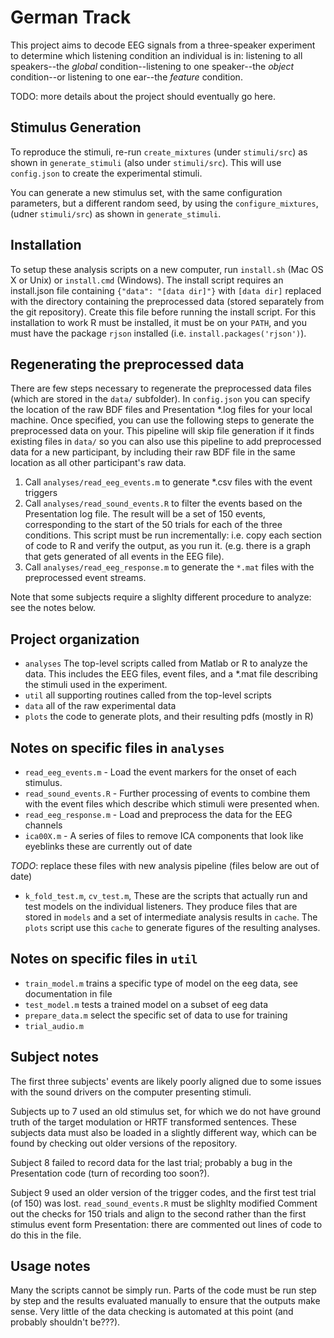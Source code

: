 # German Track

This project aims to decode EEG signals from a three-speaker experiment
to determine which listening condition an individual is in: listening to
all speakers--the *global* condition--listening to one speaker--the *object* 
condition--or listening to one ear--the *feature* condition.

TODO: more details about the project should eventually go here.

## Stimulus Generation

To reproduce the stimuli, re-run `create_mixtures` (under `stimuli/src`)
as shown in `generate_stimuli` (also under `stimuli/src`). This will use
`config.json` to create the experimental stimuli. 

You can generate a new stimulus set, with the same configuration parameters,
but a different random seed, by using the `configure_mixtures`, (udner
`stimuli/src`) as shown in `generate_stimuli`.

## Installation

To setup these analysis scripts on a new computer, run `install.sh` (Mac OS X
or Unix) or `install.cmd` (Windows). The install script requires an
install.json file containing `{"data": "[data dir]"}` with `[data dir]`
replaced with the directory containing the preprocessed data (stored
separately from the git repository). Create this file before running the
install script. For this installation to work R must be installed, it must be
on your `PATH`, and you must have the package `rjson` installed (i.e.
`install.packages('rjson')`).

## Regenerating the preprocessed data

There are few steps necessary to regenerate the preprocessed data files
(which are stored in the `data/` subfolder). In `config.json` you can
specify the location of the raw BDF files and Presentation *.log files for
your local machine. Once specified, you can use the following steps to
generate the preprocessed data on your. This pipeline will skip file
generation if it finds existing files in `data/` so you can also use this
pipeline to add preprocessed data for a new participant, by including their
raw BDF file in the same location as all other participant's raw data.

1. Call `analyses/read_eeg_events.m` to generate *.csv files with the event triggers
2. Call `analyses/read_sound_events.R` to filter the events based on the
   Presentation log file. The result will be a set of 150 events, corresponding
   to the start of the 50 trials for each of the three conditions. This
   script must be run incrementally: i.e. copy each section of code to R
   and verify the output, as you run it. (e.g. there is a graph that gets
   generated of all events in the EEG file).
3. Call `analyses/read_eeg_response.m` to generate the `*.mat` files
   with the preprocessed event streams.

Note that some subjects require a slighlty different procedure to analyze: see
the notes below.

## Project organization

- `analyses` The top-level scripts called from Matlab or R to analyze the data.
   This includes the EEG files, event files, and a *.mat file describing the
   stimuli used in the experiment.
- `util` all supporting routines called from the top-level scripts
- `data` all of the raw experimental data
- `plots` the code to generate plots, and their resulting pdfs (mostly in R)

## Notes on specific files in `analyses`

- `read_eeg_events.m` - Load the event markers for the onset of each stimulus.
- `read_sound_events.R` - Further processing of events to combine them with
  the event files which describe which stimuli were presented when.
- `read_eeg_response.m` - Load and preprocess the data for the EEG channels
- `ica00X.m` - A series of files to remove ICA components that look like eyeblinks
   these are currently out of date

*TODO*: replace these files with new analysis pipeline (files below are out of date)

- `k_fold_test.m`, `cv_test.m`,  These are the scripts that actually
  run and test models on the individual listeners. They produce files
  that are stored in `models` and a set of intermediate analysis results
  in `cache`. The `plots` script use this `cache` to generate figures
  of the resulting analyses.

## Notes on specific files in `util`

- `train_model.m` trains a specific type of model on the eeg data, see
  documentation in file
- `test_model.m` tests a trained model on a subset of eeg data
- `prepare_data.m` select the specific set of data to use for training
- `trial_audio.m`

## Subject notes

The first three subjects' events are likely poorly aligned due to some
issues with the sound drivers on the computer presenting stimuli.

Subjects up to 7 used an old stimulus set, for which we do not have ground
truth of the target modulation or HRTF transformed sentences. These subjects
data must also be loaded in a slightly different way, which can be found by
checking out older versions of the repository.

Subject 8 failed to record data for the last trial; probably a bug in 
the Presentation code (turn of recording too soon?).

Subject 9 used an older version of the trigger codes, and the first test
trial (of 150) was lost. `read_sound_events.R` must be slighlty modified
Comment out the checks for 150 trials and align to the second rather than the
first stimulus event form Presentation: there are commented out lines of code
to do this in the file.

## Usage notes

Many the scripts cannot be simply run. Parts of the code must be run step
by step and the results evaluated manually to ensure that the outputs make
sense. Very little of the data checking is automated at this point (and probably
shouldn't be???).

